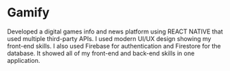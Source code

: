 # Gamify
 Developed a digital games info and news platform using REACT NATIVE that used multiple third-party APIs. I used modern UI/UX design showing my front-end skills. I also used Firebase for authentication and Firestore for the database. It showed all of my front-end and back-end skills in one application.
